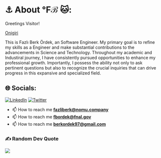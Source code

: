 # ⚓️  About ℉ℬ 🐱:
Greetings  Visitor!




[Onigiri](https://github.com/fazliberkordek/FazliBerkOrdek/assets/76954796/aa27fc20-e53f-4df4-afd1-cead1a5b49eb)






This is Fazlı Berk Ördek, an Software Engineer. My primary goal is to refine my skills as a Engineer and make substantial contributions to the advancements in Science and Technology. Throughout my academic and Industiral journey, I have consistently pursued opportunities to enhance my professional growth. Importantly, I possess the ability not only to ask pertinent questions but also to recognize the crucial inquiries that can drive progress in this expansive and specialized field.

   
  
  


## 🌐 Socials:
[![LinkedIn](https://img.shields.io/badge/LinkedIn-%230077B5.svg?logo=linkedin&logoColor=white)](https://linkedin.com/in/fazli-berk-ordek) [![Twitter](https://img.shields.io/badge/Twitter-%231DA1F2.svg?logo=Twitter&logoColor=white)](https://twitter.com/FobkRed) 
- 📫 How to reach me **fazliberk@nomu.company**
- 📫 How to reach me **fbordek@fnal.gov**
- 📫 How to reach me **berkordek97@gmail.com**
  
### ✍️ Random Dev Quote
![](https://quotes-github-readme.vercel.app/api?type=horizontal&theme=tokyonight)





